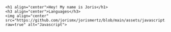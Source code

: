     <h1 align="center">Hey! My name is Joris</h1>
    <h3 align="center">Languages</h3>
    <img align="center" src="https://github.com/jorismx/jorismertz/blob/main/assets/javascript.png?raw=true" alt="Javascript">
